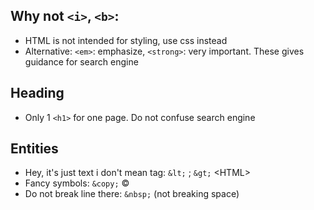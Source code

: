 ## Why not `<i>`, `<b>`:
- HTML is not intended for styling, use css instead
- Alternative: `<em>`: emphasize, `<strong>`: very important. These gives guidance for search engine

## Heading
- Only 1 `<h1>` for one page. Do not confuse search engine

## Entities
- Hey, it's just text i don't mean tag: `&lt;` ; `&gt;` &lt;HTML&gt;
- Fancy symbols: `&copy;` &copy;
- Do not break line there: `&nbsp;` (not breaking space)
